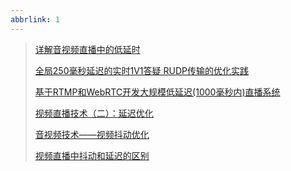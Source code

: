 ```yaml
---
abbrlink: 1
---
```

> [详解音视频直播中的低延时](<https://www.infoq.cn/article/video-low-delay>)
>
> [全局250毫秒延迟的实时1V1答疑 RUDP传输的优化实践](<https://cloud.tencent.com/info/4526ad99cbc978b2e7fa5be920b3df3d.html>)
>
> [基于RTMP和WebRTC开发大规模低延迟(1000毫秒内)直播系统](<https://cloud.tencent.com/developer/article/1409975>)
>
> [视频直播技术（二）：延迟优化](https://www.cnblogs.com/renhui/p/6405435.html)
>
> [音视频技术——视频抖动优化](<https://blog.csdn.net/weixin_41501825/article/details/81324337>)
>
> [视频直播中抖动和延迟的区别](<https://blog.csdn.net/caoshangpa/article/details/79792741>)



